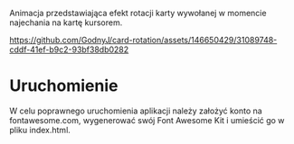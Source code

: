 Animacja przedstawiająca efekt rotacji karty wywołanej w momencie najechania na kartę kursorem.


https://github.com/GodnyJ/card-rotation/assets/146650429/31089748-cddf-41ef-b9c2-93bf38db0282


# Uruchomienie

W celu poprawnego uruchomienia aplikacji należy założyć konto na fontawesome.com, wygenerować swój Font Awesome Kit i umieścić go w pliku index.html.

